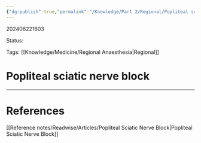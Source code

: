 ```yaml
---
{"dg-publish":true,"permalink":"/Knowledge/Part 2/Regional/Popliteal sciatic nerve block/"}
---
```



202406221603

Status: 

Tags: [[Knowledge/Medicine/Regional Anaesthesia\|Regional]]

# Popliteal sciatic nerve block








___
# References
[[Reference notes/Readwise/Articles/Popliteal Sciatic Nerve Block\|Popliteal Sciatic Nerve Block]]